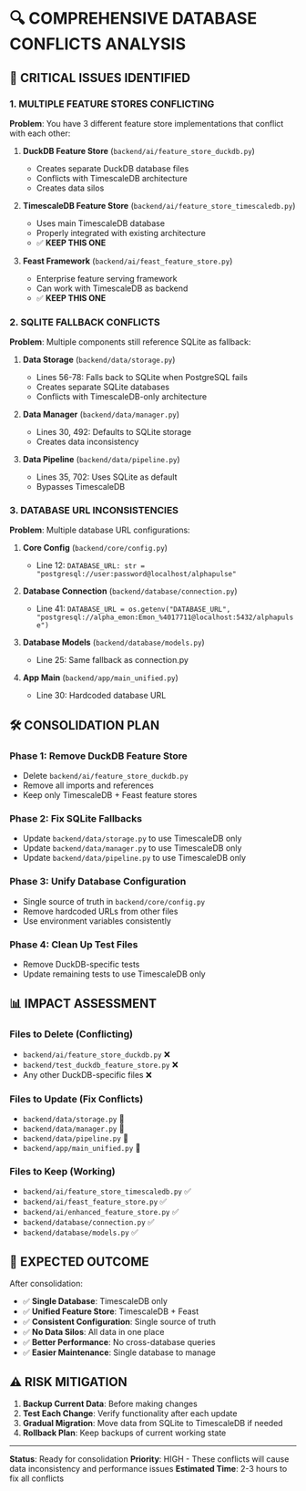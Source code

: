 # 🔍 COMPREHENSIVE DATABASE CONFLICTS ANALYSIS

## 🚨 **CRITICAL ISSUES IDENTIFIED**

### **1. MULTIPLE FEATURE STORES CONFLICTING**

**Problem**: You have 3 different feature store implementations that conflict with each other:

1. **DuckDB Feature Store** (`backend/ai/feature_store_duckdb.py`)
   - Creates separate DuckDB database files
   - Conflicts with TimescaleDB architecture
   - Creates data silos

2. **TimescaleDB Feature Store** (`backend/ai/feature_store_timescaledb.py`)
   - Uses main TimescaleDB database
   - Properly integrated with existing architecture
   - ✅ **KEEP THIS ONE**

3. **Feast Framework** (`backend/ai/feast_feature_store.py`)
   - Enterprise feature serving framework
   - Can work with TimescaleDB as backend
   - ✅ **KEEP THIS ONE**

### **2. SQLITE FALLBACK CONFLICTS**

**Problem**: Multiple components still reference SQLite as fallback:

1. **Data Storage** (`backend/data/storage.py`)
   - Lines 56-78: Falls back to SQLite when PostgreSQL fails
   - Creates separate SQLite databases
   - Conflicts with TimescaleDB-only architecture

2. **Data Manager** (`backend/data/manager.py`)
   - Lines 30, 492: Defaults to SQLite storage
   - Creates data inconsistency

3. **Data Pipeline** (`backend/data/pipeline.py`)
   - Lines 35, 702: Uses SQLite as default
   - Bypasses TimescaleDB

### **3. DATABASE URL INCONSISTENCIES**

**Problem**: Multiple database URL configurations:

1. **Core Config** (`backend/core/config.py`)
   - Line 12: `DATABASE_URL: str = "postgresql://user:password@localhost/alphapulse"`

2. **Database Connection** (`backend/database/connection.py`)
   - Line 41: `DATABASE_URL = os.getenv("DATABASE_URL", "postgresql://alpha_emon:Emon_%4017711@localhost:5432/alphapulse")`

3. **Database Models** (`backend/database/models.py`)
   - Line 25: Same fallback as connection.py

4. **App Main** (`backend/app/main_unified.py`)
   - Line 30: Hardcoded database URL

## 🛠️ **CONSOLIDATION PLAN**

### **Phase 1: Remove DuckDB Feature Store**
- Delete `backend/ai/feature_store_duckdb.py`
- Remove all imports and references
- Keep only TimescaleDB + Feast feature stores

### **Phase 2: Fix SQLite Fallbacks**
- Update `backend/data/storage.py` to use TimescaleDB only
- Update `backend/data/manager.py` to use TimescaleDB only
- Update `backend/data/pipeline.py` to use TimescaleDB only

### **Phase 3: Unify Database Configuration**
- Single source of truth in `backend/core/config.py`
- Remove hardcoded URLs from other files
- Use environment variables consistently

### **Phase 4: Clean Up Test Files**
- Remove DuckDB-specific tests
- Update remaining tests to use TimescaleDB only

## 📊 **IMPACT ASSESSMENT**

### **Files to Delete (Conflicting)**
- `backend/ai/feature_store_duckdb.py` ❌
- `backend/test_duckdb_feature_store.py` ❌
- Any other DuckDB-specific files ❌

### **Files to Update (Fix Conflicts)**
- `backend/data/storage.py` 🔧
- `backend/data/manager.py` 🔧
- `backend/data/pipeline.py` 🔧
- `backend/app/main_unified.py` 🔧

### **Files to Keep (Working)**
- `backend/ai/feature_store_timescaledb.py` ✅
- `backend/ai/feast_feature_store.py` ✅
- `backend/ai/enhanced_feature_store.py` ✅
- `backend/database/connection.py` ✅
- `backend/database/models.py` ✅

## 🎯 **EXPECTED OUTCOME**

After consolidation:
- ✅ **Single Database**: TimescaleDB only
- ✅ **Unified Feature Store**: TimescaleDB + Feast
- ✅ **Consistent Configuration**: Single source of truth
- ✅ **No Data Silos**: All data in one place
- ✅ **Better Performance**: No cross-database queries
- ✅ **Easier Maintenance**: Single database to manage

## ⚠️ **RISK MITIGATION**

1. **Backup Current Data**: Before making changes
2. **Test Each Change**: Verify functionality after each update
3. **Gradual Migration**: Move data from SQLite to TimescaleDB if needed
4. **Rollback Plan**: Keep backups of current working state

---

**Status**: Ready for consolidation
**Priority**: HIGH - These conflicts will cause data inconsistency and performance issues
**Estimated Time**: 2-3 hours to fix all conflicts
